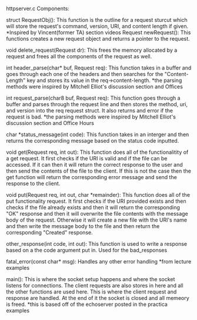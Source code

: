 httpserver.c
Components:

struct RequestObj():
    This function is the outline for a request sturcut which will store the request's command, version, URI, and content length if given.
    *Inspired by Vincent(former TA) section videos
Request newRequest():
    This functions creates a new request object and returns a pointer to the request. 

void delete_request(Request dr):
    This frees the memory allocated by a request and frees all the components of the request as well. 

int header_parse(char* buf, Request req):
    This function takes in a buffer and goes through each one of the headers and then searches for the "Content-Length" key and stores its value in the req->content-length. 
    *the parsing methods were inspired by Mitchell Elliot's discussion section and Offices 

int request_parse(char8 buf, Request req):
    This function goes through a buffer and parses through the request line and then stores the method, uri, and version into the req request struct. It also returns and error if the request is bad. 
    *the parsing methods were inspired by Mitchell Elliot's discussion section and Office Hours

char *status_message(int code):
    This function takes in an interger and then returns the corresponding message based on the status code inputted. 

void get(Request req, int out):
    This function does all of the functionalitity of a get request. It first checks if the URI is valid and if the file can be accessed. If it can then it will return the correct response to the user and then send the contents of the file to the client. If this is not the case then the get function will return the corresponding error message and send the response to the client. 

void put(Request req, int out, char *remainder):
    This function does all of the put functionality request. It first checks if the URI provided exists and then checks if the file already exists and then it will return the corresponding "OK" response and then it will overwrite the file contents with the message body of the request. Otherwise it will create a new file with the URI's name and then write the message body to the file and then return the corresponding "Created" response. 

other_response(int code, int out):
    This function is used to write a response based on a the code argument put in. Used for the bad_responses

fatal_error(const char* msg):
    Handles any other error handling
    *from lecture examples
    
main():
    This is where the socket setup happens and where the socket listens for connections. The client requests are also stores in here and all the other functions are used here. This is where the client request and response are handled. At the end of it the socket is closed and all memeory is freed. 
    *this is based off of the echoserver posted in the practica examples